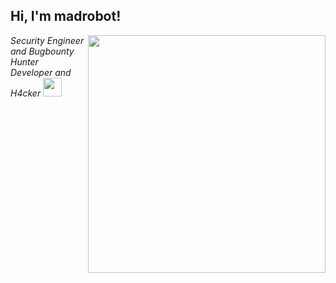 <h2> Hi, I'm madrobot!</h2>
<img align='right' src="https://github-readme-stats.vercel.app/api?username=mad-robot&show_icons=true&theme=radical" width="380">
<p><em>Security Engineer and Bugbounty Hunter <br>
  Developer and H4cker <img src="https://media.giphy.com/media/WUlplcMpOCEmTGBtBW/giphy.gif" width="30"> 
</em></p>

